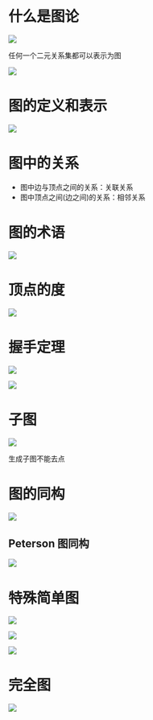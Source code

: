 # 什么是图论

![](2020-12-17-10-15-09.png)

任何一个二元关系集都可以表示为图

![](2020-12-17-11-00-39.png)

# 图的定义和表示

![](2020-12-17-11-13-20.png)

# 图中的关系

* 图中边与顶点之间的关系：关联关系
* 图中顶点之间(边之间)的关系：相邻关系

# 图的术语

![](2020-12-17-11-25-20.png)

# 顶点的度

![](2020-12-17-11-29-33.png)

# 握手定理

![](2020-12-17-11-33-36.png)

![](2020-12-17-11-43-28.png)

# 子图

![](2020-12-17-11-46-21.png)

生成子图不能去点

# 图的同构

![](2020-12-17-11-49-13.png)

## Peterson 图同构

![](2020-12-17-11-52-26.png)

# 特殊简单图

![](2020-12-17-11-53-30.png)

![](2020-12-17-11-54-45.png)

![](2020-12-17-11-55-12.png)

# 完全图

![](2020-12-17-11-58-36.png)

